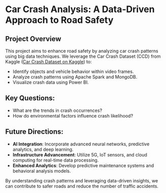 # Car Crash Analysis: A Data-Driven Approach to Road Safety

## Project Overview
This project aims to enhance road safety by analyzing car crash patterns using big data techniques. We leverage the Car Crash Dataset (CCD) from Kaggle ([Car Crash Dataset on Kaggle](https://www.kaggle.com/datasets/asefjamilajwad/car-crash-dataset-ccd)) to:

- Identify objects and vehicle behavior within video frames.
- Analyze crash patterns using Apache Spark and MongoDB.
- Visualize crash data using Power BI.

## Key Questions:
- What are the trends in crash occurrences?
- How do environmental factors influence crash likelihood?

## Future Directions:
- **AI Integration**: Incorporate advanced neural networks, predictive analytics, and deep learning.
- **Infrastructure Advancement**: Utilize 5G, IoT sensors, and cloud computing for real-time data processing.
- **Enhanced Analytics**: Develop predictive maintenance systems and behavioral analysis models.

By understanding crash patterns and leveraging data-driven insights, we can contribute to safer roads and reduce the number of traffic accidents.
